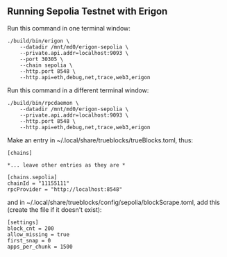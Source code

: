 ## Running Sepolia Testnet with Erigon

Run this command in one terminal window:

```[bash]
./build/bin/erigon \
    --datadir /mnt/md0/erigon-sepolia \
    --private.api.addr=localhost:9093 \
    --port 30305 \
    --chain sepolia \
    --http.port 8548 \
    --http.api=eth,debug,net,trace,web3,erigon
```

Run this command in a different terminal window:

```[shell]
./build/bin/rpcdaemon \
    --datadir /mnt/md0/erigon-sepolia \
    --private.api.addr=localhost:9093 \
    --http.port 8548 \
    --http.api=eth,debug,net,trace,web3,erigon
```

Make an entry in ~/.local/share/trueblocks/trueBlocks.toml, thus:

```[shell]
[chains]

*... leave other entries as they are *

[chains.sepolia]
chainId = "11155111"
rpcProvider = "http://localhost:8548"
```

and in ~/.local/share/trueblocks/config/sepolia/blockScrape.toml, add this (create the file if it doesn't exist):

```[shell]
[settings]
block_cnt = 200
allow_missing = true
first_snap = 0
apps_per_chunk = 1500
```
